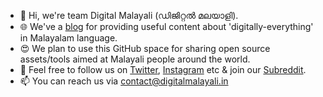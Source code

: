 - 👋 Hi, we're team Digital Malayali (ഡിജിറ്റൽ മലയാളി).
- 🌐 We've a <a href="https://www.digitalmalayali.in/">blog</a> for providing useful content about 'digitally-everything' in Malayalam language.
- 😍 We plan to use this GitHub space for sharing open source assets/tools aimed at Malayali people around the world.
- 💞️ Feel free to follow us on <a href="https://twitter.com/DigiMalayali">Twitter</a>, <a href="https://www.instagram.com/digital.malayali/">Instagram</a> etc & join our <a href="https://www.reddit.com/r/DigitalMalayali/">Subreddit</a>.
- 📫 You can reach us via <a href="mailto:contact@digitalmalayali.in">contact@digitalmalayali.in</a>

<!---
digitalmalayali/digitalmalayali is a ✨ special ✨ repository because its `README.md` (this file) appears on your GitHub profile.
You can click the Preview link to take a look at your changes.
--->
